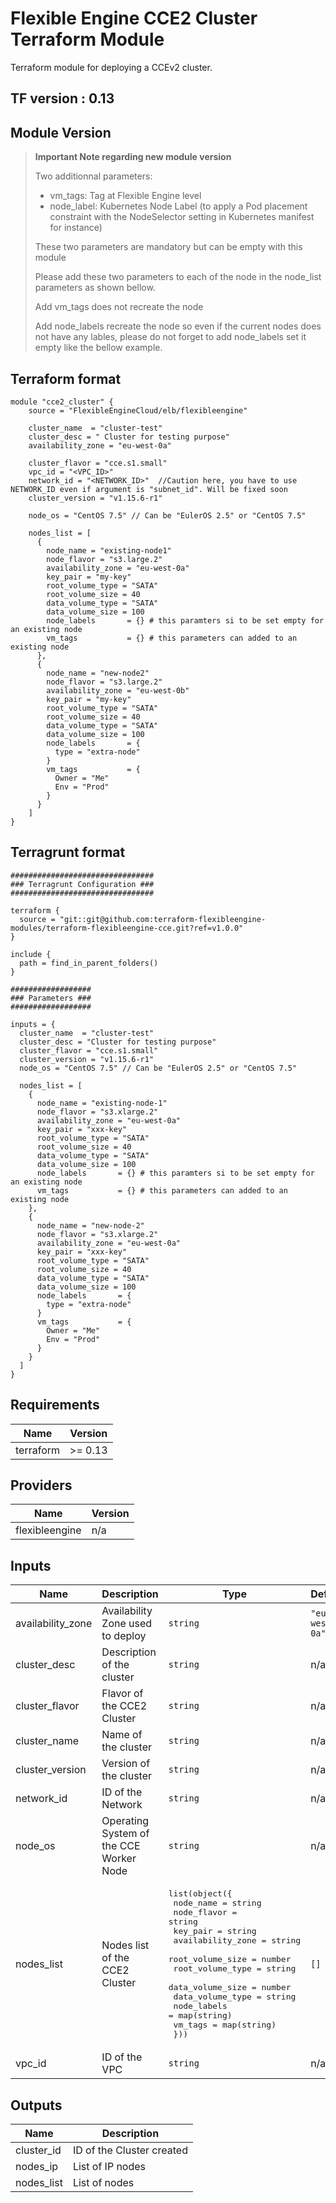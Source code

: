 # Flexible Engine CCE2 Cluster Terraform Module

Terraform module for deploying a CCEv2 cluster.

## TF version : 0.13


## Module Version

> **Important Note regarding new module version**
>
> Two additionnal parameters:
> - vm_tags: Tag at Flexible Engine level
> - node_label: Kubernetes Node Label (to apply a Pod placement constraint with the NodeSelector setting in Kubernetes manifest for instance)
>
> These two parameters are mandatory but can be empty with this module
>
> Please add these two parameters to each of the node in the node_list parameters as shown bellow.
>
>  Add vm_tags does not recreate the node
>
> Add node_labels recreate the node so even if the current nodes does not have any lables, please do not forget to add node_labels set it empty like the bellow example.

## Terraform format
```hcl
module "cce2_cluster" {
    source = "FlexibleEngineCloud/elb/flexibleengine"
 
    cluster_name  = "cluster-test"
    cluster_desc = " Cluster for testing purpose"
    availability_zone = "eu-west-0a"

    cluster_flavor = "cce.s1.small"
    vpc_id = "<VPC_ID>"
    network_id = "<NETWORK_ID>"  //Caution here, you have to use NETWORK_ID even if argument is "subnet_id". Will be fixed soon
    cluster_version = "v1.15.6-r1"

    node_os = "CentOS 7.5" // Can be "EulerOS 2.5" or "CentOS 7.5"
 
    nodes_list = [
      {
        node_name = "existing-node1"
        node_flavor = "s3.large.2"
        availability_zone = "eu-west-0a"
        key_pair = "my-key"
        root_volume_type = "SATA"
        root_volume_size = 40
        data_volume_type = "SATA"
        data_volume_size = 100
        node_labels       = {} # this paramters si to be set empty for an existing node
        vm_tags           = {} # this parameters can added to an existing node
      },
      {
        node_name = "new-node2"
        node_flavor = "s3.large.2"
        availability_zone = "eu-west-0b"
        key_pair = "my-key"
        root_volume_type = "SATA"
        root_volume_size = 40
        data_volume_type = "SATA"
        data_volume_size = 100
        node_labels       = {
          type = "extra-node"
        }
        vm_tags           = {
          Owner = "Me"
          Env = "Prod"
        }
      }
    ]
}
```

## Terragrunt format
```hcl
################################
### Terragrunt Configuration ###
################################

terraform {
  source = "git::git@github.com:terraform-flexibleengine-modules/terraform-flexibleengine-cce.git?ref=v1.0.0"
}

include {
  path = find_in_parent_folders()
}

##################
### Parameters ###
##################

inputs = {
  cluster_name  = "cluster-test"
  cluster_desc = "Cluster for testing purpose"
  cluster_flavor = "cce.s1.small"
  cluster_version = "v1.15.6-r1"
  node_os = "CentOS 7.5" // Can be "EulerOS 2.5" or "CentOS 7.5"

  nodes_list = [
    {
      node_name = "existing-node-1"
      node_flavor = "s3.xlarge.2"
      availability_zone = "eu-west-0a"
      key_pair = "xxx-key"
      root_volume_type = "SATA"
      root_volume_size = 40
      data_volume_type = "SATA"
      data_volume_size = 100
      node_labels       = {} # this paramters si to be set empty for an existing node
      vm_tags           = {} # this parameters can added to an existing node
    },
    {
      node_name = "new-node-2"
      node_flavor = "s3.xlarge.2"
      availability_zone = "eu-west-0a"
      key_pair = "xxx-key"
      root_volume_type = "SATA"
      root_volume_size = 40
      data_volume_type = "SATA"
      data_volume_size = 100
      node_labels       = {
        type = "extra-node"
      }
      vm_tags           = {
        Owner = "Me"
        Env = "Prod"
      }
    }
  ]
}
```

## Requirements

| Name | Version |
|------|---------|
| terraform | >= 0.13 |

## Providers

| Name | Version |
|------|---------|
| flexibleengine | n/a |

## Inputs

| Name | Description | Type | Default | Required |
|------|-------------|------|---------|:--------:|
| availability\_zone | Availability Zone used to deploy | `string` | `"eu-west-0a"` | no |
| cluster\_desc | Description of the cluster | `string` | n/a | yes |
| cluster\_flavor | Flavor of the CCE2 Cluster | `string` | n/a | yes |
| cluster\_name | Name of the cluster | `string` | n/a | yes |
| cluster\_version | Version of the cluster | `string` | n/a | yes |
| network\_id | ID of the Network | `string` | n/a | yes |
| node\_os | Operating System of the CCE Worker Node | `string` | n/a | yes |
| nodes\_list | Nodes list of the CCE2 Cluster | <pre>list(object({<br>    node_name         = string<br>    node_flavor       = string<br>    key_pair          = string<br>    availability_zone = string<br>    root_volume_size  = number<br>    root_volume_type  = string<br>    data_volume_size  = number<br>    data_volume_type  = string<br>    node_labels       = map(string)<br>    vm_tags           = map(string)<br>  }))</pre> | `[]` | no |
| vpc\_id | ID of the VPC | `string` | n/a | yes |

## Outputs

| Name | Description |
|------|-------------|
| cluster\_id | ID of the Cluster created |
| nodes\_ip | List of IP nodes |
| nodes\_list | List of nodes |
